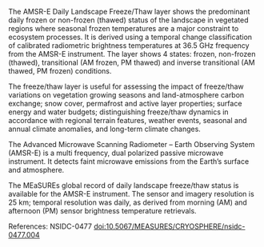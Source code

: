 The AMSR-E Daily Landscape Freeze/Thaw layer shows the predominant daily frozen or non-frozen (thawed) status of the landscape in vegetated regions where seasonal frozen temperatures are a major constraint to ecosystem processes. It is derived using a temporal change classification of calibrated radiometric brightness temperatures at 36.5 GHz frequency from the AMSR-E instrument. The layer shows 4 states: frozen, non-frozen (thawed), transitional (AM frozen, PM thawed) and inverse transitional (AM thawed, PM frozen) conditions.

The freeze/thaw layer is useful for assessing the impact of freeze/thaw variations on vegetation growing seasons and land-atmosphere carbon exchange; snow cover, permafrost and active layer properties; surface energy and water budgets; distinguishing freeze/thaw dynamics in accordance with regional terrain features, weather events, seasonal and annual climate anomalies, and long-term climate changes.

The Advanced Microwave Scanning Radiometer – Earth Observing System (AMSR-E) is a multi frequency, dual polarized passive microwave instrument. It detects faint microwave emissions from the Earth’s surface and atmosphere.

The MEaSUREs global record of daily landscape freeze/thaw status is available for the AMSR-E instrument. The sensor and imagery resolution is 25 km; temporal resolution was daily, as derived from morning (AM) and afternoon (PM) sensor brightness temperature retrievals.

References: NSIDC-0477 [doi:10.5067/MEASURES/CRYOSPHERE/nsidc-0477.004](https://doi.org/10.5067/MEASURES/CRYOSPHERE/nsidc-0477.004)